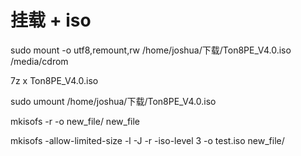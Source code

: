  # 挂载 + iso
 sudo mount -o utf8,remount,rw /home/joshua/下载/Ton8PE_V4.0.iso /media/cdrom
 
 7z x Ton8PE_V4.0.iso
 
 sudo umount /home/joshua/下载/Ton8PE_V4.0.iso 
 
 mkisofs -r -o new_file/ new_file


mkisofs -allow-limited-size -l -J -r -iso-level 3 -o test.iso new_file/
